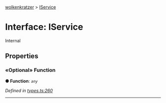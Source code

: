 [wolkenkratzer](../README.md) > [IService](../interfaces/iservice.md)



# Interface: IService


Internal


## Properties
<a id="function"></a>

### «Optional» Function

**●  Function**:  *`any`* 

*Defined in [types.ts:260](https://github.com/arminhammer/wolkenkratzer/blob/c1dd44b/src/types.ts#L260)*





___


